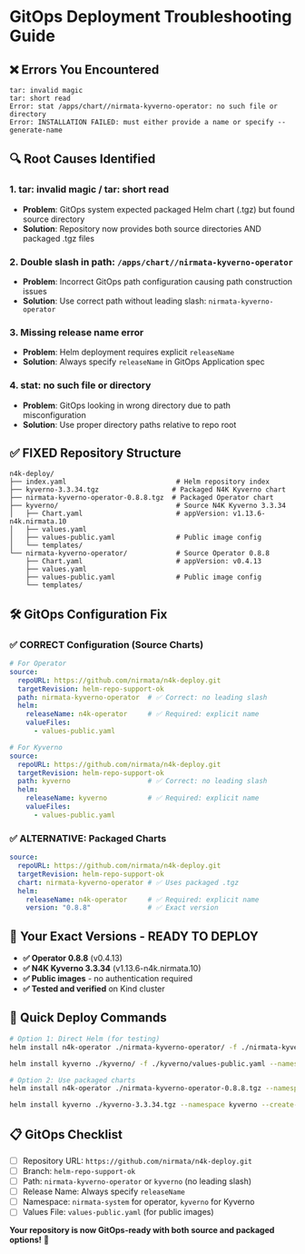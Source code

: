 # GitOps Deployment Troubleshooting Guide

## ❌ Errors You Encountered

```
tar: invalid magic
tar: short read
Error: stat /apps/chart//nirmata-kyverno-operator: no such file or directory
Error: INSTALLATION FAILED: must either provide a name or specify --generate-name
```

## 🔍 Root Causes Identified

### 1. **tar: invalid magic / tar: short read**
- **Problem**: GitOps system expected packaged Helm chart (.tgz) but found source directory
- **Solution**: Repository now provides both source directories AND packaged .tgz files

### 2. **Double slash in path: `/apps/chart//nirmata-kyverno-operator`**
- **Problem**: Incorrect GitOps path configuration causing path construction issues
- **Solution**: Use correct path without leading slash: `nirmata-kyverno-operator`

### 3. **Missing release name error**
- **Problem**: Helm deployment requires explicit `releaseName`
- **Solution**: Always specify `releaseName` in GitOps Application spec

### 4. **stat: no such file or directory**
- **Problem**: GitOps looking in wrong directory due to path misconfiguration
- **Solution**: Use proper directory paths relative to repo root

## ✅ FIXED Repository Structure

```
n4k-deploy/
├── index.yaml                           # Helm repository index
├── kyverno-3.3.34.tgz                  # Packaged N4K Kyverno chart
├── nirmata-kyverno-operator-0.8.8.tgz  # Packaged Operator chart
├── kyverno/                             # Source N4K Kyverno 3.3.34
│   ├── Chart.yaml                       # appVersion: v1.13.6-n4k.nirmata.10
│   ├── values.yaml
│   ├── values-public.yaml               # Public image config
│   └── templates/
└── nirmata-kyverno-operator/            # Source Operator 0.8.8
    ├── Chart.yaml                       # appVersion: v0.4.13
    ├── values.yaml
    ├── values-public.yaml               # Public image config
    └── templates/
```

## 🛠️ GitOps Configuration Fix

### ✅ CORRECT Configuration (Source Charts)

```yaml
# For Operator
source:
  repoURL: https://github.com/nirmata/n4k-deploy.git
  targetRevision: helm-repo-support-ok
  path: nirmata-kyverno-operator  # ✅ Correct: no leading slash
  helm:
    releaseName: n4k-operator     # ✅ Required: explicit name
    valueFiles:
      - values-public.yaml

# For Kyverno  
source:
  repoURL: https://github.com/nirmata/n4k-deploy.git
  targetRevision: helm-repo-support-ok
  path: kyverno                   # ✅ Correct: no leading slash
  helm:
    releaseName: kyverno          # ✅ Required: explicit name
    valueFiles:
      - values-public.yaml
```

### ✅ ALTERNATIVE: Packaged Charts

```yaml
source:
  repoURL: https://github.com/nirmata/n4k-deploy.git
  targetRevision: helm-repo-support-ok
  chart: nirmata-kyverno-operator # ✅ Uses packaged .tgz
  helm:
    releaseName: n4k-operator     # ✅ Required: explicit name
    version: "0.8.8"              # ✅ Exact version
```

## 🎯 Your Exact Versions - READY TO DEPLOY

- **✅ Operator 0.8.8** (v0.4.13)
- **✅ N4K Kyverno 3.3.34** (v1.13.6-n4k.nirmata.10)
- **✅ Public images** - no authentication required
- **✅ Tested and verified** on Kind cluster

## 🚀 Quick Deploy Commands

```bash
# Option 1: Direct Helm (for testing)
helm install n4k-operator ./nirmata-kyverno-operator/ -f ./nirmata-kyverno-operator/values-public.yaml --namespace nirmata-system --create-namespace

helm install kyverno ./kyverno/ -f ./kyverno/values-public.yaml --namespace kyverno --create-namespace

# Option 2: Use packaged charts
helm install n4k-operator ./nirmata-kyverno-operator-0.8.8.tgz --namespace nirmata-system --create-namespace

helm install kyverno ./kyverno-3.3.34.tgz --namespace kyverno --create-namespace
```

## 📋 GitOps Checklist

- [ ] Repository URL: `https://github.com/nirmata/n4k-deploy.git`
- [ ] Branch: `helm-repo-support-ok`
- [ ] Path: `nirmata-kyverno-operator` or `kyverno` (no leading slash)
- [ ] Release Name: Always specify `releaseName`
- [ ] Namespace: `nirmata-system` for operator, `kyverno` for Kyverno
- [ ] Values File: `values-public.yaml` (for public images)

**Your repository is now GitOps-ready with both source and packaged options!** 🎉

